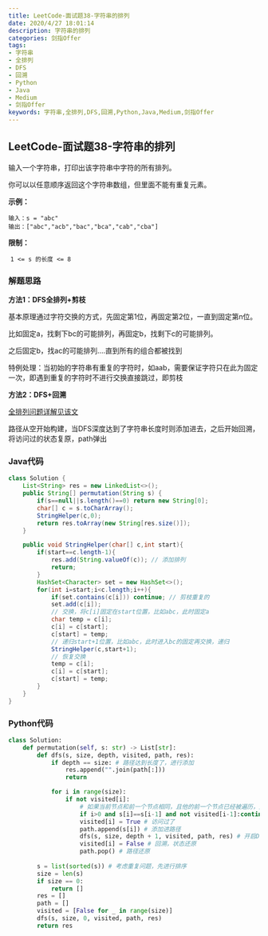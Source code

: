 ```yaml
---
title: LeetCode-面试题38-字符串的排列
date: 2020/4/27 18:01:14
description: 字符串的排列
categories: 剑指Offer
tags: 
- 字符串
- 全排列
- DFS
- 回溯
- Python
- Java
- Medium
- 剑指Offer
keywords: 字符串,全排列,DFS,回溯,Python,Java,Medium,剑指Offer
---
```


## LeetCode-面试题38-字符串的排列 

输入一个字符串，打印出该字符串中字符的所有排列。

你可以以任意顺序返回这个字符串数组，但里面不能有重复元素。

 <!--more-->

**示例：**

```
输入：s = "abc"
输出：["abc","acb","bac","bca","cab","cba"]
```

**限制：**

​	`1 <= s 的长度 <= 8`

### 解题思路

**方法1：DFS全排列+剪枝**

基本原理通过字符交换的方式，先固定第1位，再固定第2位，一直到固定第n位。

比如固定a，找剩下bc的可能排列，再固定b，找剩下c的可能排列。

之后固定b，找ac的可能排列....直到所有的组合都被找到

特例处理：当初始的字符串有重复的字符时，如aab，需要保证字符只在此为固定一次，即遇到重复的字符时不进行交换直接跳过，即剪枝

**方法2：DFS+回溯**

[全排列问题详解见该文](https://leetcode-cn.com/problems/permutations/solution/hui-su-suan-fa-python-dai-ma-java-dai-ma-by-liweiw/)

路径从空开始构建，当DFS深度达到了字符串长度时则添加进去，之后开始回溯，将访问过的状态复原，path弹出

### Java代码

```java
class Solution {
    List<String> res = new LinkedList<>();
    public String[] permutation(String s) {
        if(s==null||s.length()==0) return new String[0];
        char[] c = s.toCharArray(); 
        StringHelper(c,0);
        return res.toArray(new String[res.size()]);
    }

    public void StringHelper(char[] c,int start){
        if(start==c.length-1){
            res.add(String.valueOf(c)); // 添加排列
            return;
        }
        HashSet<Character> set = new HashSet<>();
        for(int i=start;i<c.length;i++){
            if(set.contains(c[i])) continue; // 剪枝重复的
            set.add(c[i]);
            // 交换，将c[i]固定在start位置，比如abc，此时固定a
            char temp = c[i];
            c[i] = c[start];
            c[start] = temp;
            // 递归start+1位置，比如abc，此时进入bc的固定再交换，递归
            StringHelper(c,start+1);
            // 恢复交换
            temp = c[i];
            c[i] = c[start];
            c[start] = temp;
        }
    }
}
```

### Python代码

```python
class Solution:
    def permutation(self, s: str) -> List[str]:
        def dfs(s, size, depth, visited, path, res):
            if depth == size: # 路径达到长度了，进行添加
                res.append("".join(path[:]))
                return

            for i in range(size):
                if not visited[i]:
                    # 如果当前节点和前一个节点相同，且他的前一个节点已经被遍历，则跳过
                    if i>0 and s[i]==s[i-1] and not visited[i-1]:continue
                    visited[i] = True # 访问过了
                    path.append(s[i]) # 添加进路径
                    dfs(s, size, depth + 1, visited, path, res) # 开启DFS
                    visited[i] = False # 回溯，状态还原
                    path.pop() # 路径还原
                
        s = list(sorted(s)) # 考虑重复问题，先进行排序
        size = len(s)
        if size == 0:
            return []
        res = []
        path = []
        visited = [False for _ in range(size)]
        dfs(s, size, 0, visited, path, res)
        return res
```

